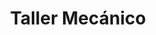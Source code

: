 ---
title: "Taller Mecánico"
url: /zona-19-ciudad-de-guatemala/taller-mecanico/
shop: Autowerkstatt
---